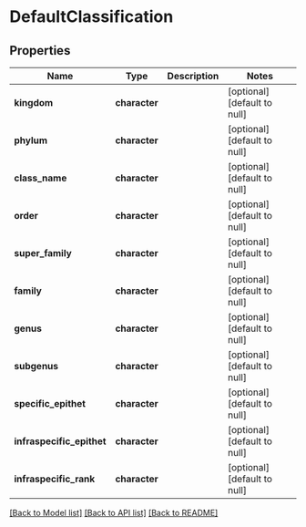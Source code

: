 # DefaultClassification

## Properties
Name | Type | Description | Notes
------------ | ------------- | ------------- | -------------
**kingdom** | **character** |  | [optional] [default to null]
**phylum** | **character** |  | [optional] [default to null]
**class_name** | **character** |  | [optional] [default to null]
**order** | **character** |  | [optional] [default to null]
**super_family** | **character** |  | [optional] [default to null]
**family** | **character** |  | [optional] [default to null]
**genus** | **character** |  | [optional] [default to null]
**subgenus** | **character** |  | [optional] [default to null]
**specific_epithet** | **character** |  | [optional] [default to null]
**infraspecific_epithet** | **character** |  | [optional] [default to null]
**infraspecific_rank** | **character** |  | [optional] [default to null]

[[Back to Model list]](../README.md#documentation-for-models) [[Back to API list]](../README.md#documentation-for-api-endpoints) [[Back to README]](../README.md)


